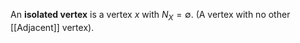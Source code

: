 An **isolated vertex** is a vertex $x$ with $N_{X} = \emptyset$. (A vertex with no other [[Adjacent]] vertex).